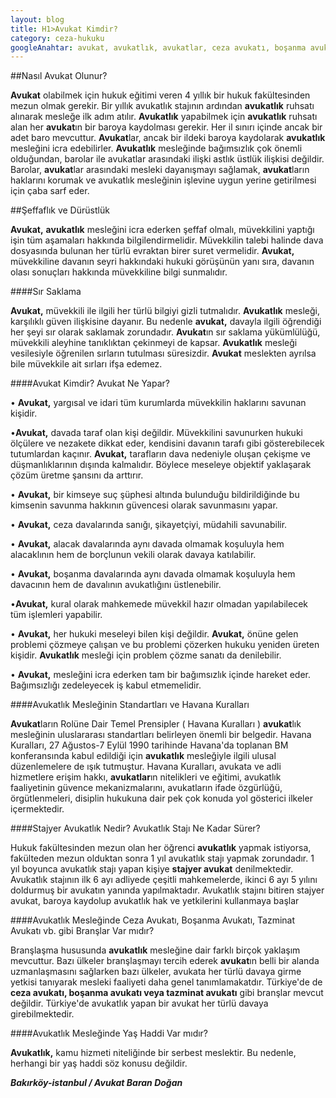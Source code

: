 ```yaml
---
layout: blog
title: H1>Avukat Kimdir?
category: ceza-hukuku
googleAnahtar: avukat, avukatlık, avukatlar, ceza avukatı, boşanma avukatı, bakırköy avukat, istanbul avukat, avukat baran doğan
---
```

##Nasıl Avukat Olunur?

**Avukat** olabilmek için hukuk eğitimi veren 4 yıllık bir hukuk fakültesinden mezun olmak gerekir. Bir yıllık avukatlık stajının ardından **avukatlık** ruhsatı alınarak mesleğe ilk adım atılır. **Avukatlık** yapabilmek için **avukatlık** ruhsatı alan her **avukat**ın bir baroya kaydolması gerekir. Her il sınırı içinde ancak bir adet baro mevcuttur. **Avukat**lar, ancak bir ildeki baroya kaydolarak **avukatlık** mesleğini icra edebilirler. **Avukatlık** mesleğinde bağımsızlık çok önemli olduğundan, barolar ile avukatlar arasındaki ilişki astlık üstlük ilişkisi değildir. Barolar, **avukat**lar arasındaki mesleki dayanışmayı sağlamak, **avukat**ların haklarını korumak ve avukatlık mesleğinin işlevine uygun yerine getirilmesi için çaba sarf eder.

##Şeffaflık ve Dürüstlük

**Avukat,** **avukatlık** mesleğini icra ederken şeffaf olmalı, müvekkilini yaptığı işin tüm aşamaları hakkında bilgilendirmelidir. Müvekkilin talebi halinde dava dosyasında bulunan her türlü evraktan birer suret vermelidir. **Avukat,** müvekkiline davanın seyri hakkındaki hukuki görüşünün yanı sıra, davanın olası sonuçları hakkında müvekkiline bilgi sunmalıdır.

####Sır Saklama

**Avukat,** müvekkili ile ilgili her türlü bilgiyi gizli tutmalıdır. **Avukatlık** mesleği, karşılıklı güven ilişkisine dayanır. Bu nedenle **avukat,** davayla ilgili öğrendiği her şeyi sır olarak saklamak zorundadır. **Avukat**ın sır saklama yükümlülüğü, müvekkili aleyhine tanıklıktan çekinmeyi de kapsar. **Avukatlık** mesleği vesilesiyle öğrenilen sırların tutulması süresizdir. **Avukat** meslekten ayrılsa bile müvekkile ait sırları ifşa edemez.

####Avukat Kimdir? Avukat Ne Yapar?
 
•	**Avukat,** yargısal ve idari tüm kurumlarda müvekkilin haklarını savunan kişidir.

•**Avukat,** davada taraf olan kişi değildir. Müvekkilini savunurken hukuki ölçülere ve nezakete dikkat eder, kendisini davanın tarafı gibi gösterebilecek tutumlardan kaçınır.  **Avukat,** tarafların dava nedeniyle oluşan çekişme ve düşmanlıklarının dışında kalmalıdır. Böylece meseleye objektif yaklaşarak çözüm üretme şansını da arttırır.

•	**Avukat,** bir kimseye suç şüphesi altında bulunduğu bildirildiğinde bu kimsenin savunma hakkının güvencesi olarak savunmasını yapar.

•	**Avukat,** ceza davalarında sanığı, şikayetçiyi, müdahili savunabilir.

•	**Avukat,** alacak davalarında aynı davada olmamak koşuluyla hem alacaklının hem de borçlunun vekili olarak davaya katılabilir.

•	**Avukat,** boşanma davalarında aynı davada olmamak koşuluyla hem davacının hem de davalının avukatlığını üstlenebilir.

•**Avukat,** kural olarak mahkemede müvekkil hazır olmadan yapılabilecek tüm işlemleri yapabilir.

•	**Avukat,** her hukuki meseleyi bilen kişi değildir. **Avukat,** önüne gelen problemi çözmeye çalışan ve bu problemi çözerken hukuku yeniden üreten kişidir. **Avukatlık** mesleği için problem çözme sanatı da denilebilir.

•	**Avukat,** mesleğini icra ederken tam bir bağımsızlık içinde hareket eder. Bağımsızlığı zedeleyecek iş kabul etmemelidir.

####Avukatlık Mesleğinin Standartları ve Havana Kuralları

**Avukat**ların Rolüne Dair Temel Prensipler ( Havana Kuralları ) **avukat**lık mesleğinin uluslararası standartları belirleyen önemli bir belgedir. Havana Kuralları, 27 Ağustos-7 Eylül 1990 tarihinde Havana'da toplanan BM konferansında kabul edildiği için **avukatlık** mesleğiyle ilgili ulusal düzenlemelere de ışık tutmuştur. Havana Kuralları, avukata ve adli hizmetlere erişim hakkı, **avukatlar**ın nitelikleri ve eğitimi, avukatlık faaliyetinin güvence mekanizmalarını, avukatların ifade özgürlüğü, örgütlenmeleri, disiplin hukukuna dair pek çok konuda yol gösterici ilkeler içermektedir.

####Stajyer Avukatlık Nedir? Avukatlık Stajı Ne Kadar Sürer?

Hukuk fakültesinden mezun olan her öğrenci **avukatlık** yapmak istiyorsa, fakülteden mezun olduktan sonra 1 yıl avukatlık stajı yapmak zorundadır. 1 yıl boyunca avukatlık stajı yapan kişiye **stajyer avukat** denilmektedir. Avukatlık stajının ilk 6 ayı adliyede çeşitli mahkemelerde, ikinci 6 ayı 5 yılını doldurmuş bir avukatın yanında yapılmaktadır. Avukatlık stajını bitiren stajyer avukat, baroya kaydolup avukatlık hak ve yetkilerini kullanmaya başlar

####Avukatlık Mesleğinde Ceza Avukatı, Boşanma Avukatı, Tazminat Avukatı vb. gibi Branşlar Var mıdır?

Branşlaşma hususunda **avukatlık** mesleğine dair farklı birçok yaklaşım mevcuttur. Bazı ülkeler branşlaşmayı tercih ederek **avukat**ın belli bir alanda uzmanlaşmasını sağlarken bazı ülkeler, avukata her türlü davaya girme yetkisi tanıyarak mesleki faaliyeti daha genel tanımlamakatdır. Türkiye'de de **ceza avukatı, boşanma avukatı veya tazminat avukatı** gibi branşlar mevcut değildir. Türkiye'de avukatlık yapan bir avukat her türlü davaya girebilmektedir.

####Avukatlık Mesleğinde Yaş Haddi Var mıdır?

**Avukatlık,** kamu hizmeti niteliğinde bir serbest meslektir. Bu nedenle, herhangi bir yaş haddi söz konusu değildir.



***Bakırköy-istanbul / Avukat Baran Doğan***

